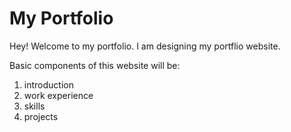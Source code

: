 # My Portfolio

Hey! Welcome to my portfolio. I am designing my portflio website.

Basic components of this website will be:

1. introduction
1. work experience
1. skills
1. projects
